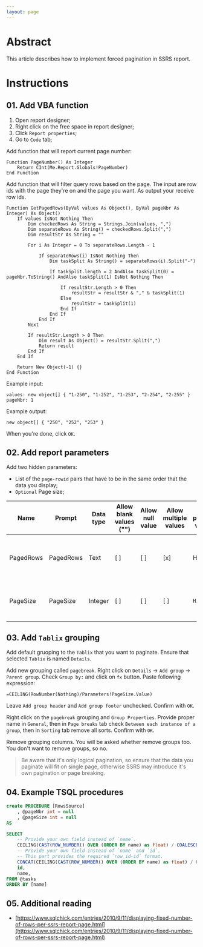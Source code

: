 ```yaml
---
layout: page
---
```


# Abstract

This article describes how to implement forced pagination in SSRS report.

# Instructions

## 01. Add VBA function

1. Open report designer;
2. Right click on the free space in report designer;
3. Click `Report properties`;
4. Go to `Code` tab;

Add function that will report current page number:

```VB
Function PageNumber() As Integer
    Return CInt(Me.Report.Globals!PageNumber)
End Function
```

Add function that will filter query rows based on the page. The input are row ids with the page they're on and the page you want. As output your receive row ids.

```VB
Function GetPagedRows(ByVal values As Object(), ByVal pageNbr As Integer) As Object()
    If values IsNot Nothing Then
        Dim checkedRows As String = Strings.Join(values, ",")
        Dim separateRows As String() = checkedRows.Split(",")
        Dim resultStr As String = ""

        For i As Integer = 0 To separateRows.Length - 1

            If separateRows(i) IsNot Nothing Then
                Dim taskSplit As String() = separateRows(i).Split("-")

                If taskSplit.length = 2 AndAlso taskSplit(0) = pageNbr.ToString() AndAlso taskSplit(1) IsNot Nothing Then

                    If resultStr.Length > 0 Then
                        resultStr = resultStr & "," & taskSplit(1)
                    Else
                        resultStr = taskSplit(1)
                    End If
                End If
            End If
        Next

        If resultStr.Length > 0 Then
            Dim result As Object() = resultStr.Split(",")
            Return result
        End If
    End If

    Return New Object(-1) {}
End Function
```

Example input:

```
values: new object[] { "1-250", "1-252", "1-253", "2-254", "2-255" }
pageNbr: 1
```

Example output:

```
new object[] { "250", "252", "253" }
```

When you're done, click `OK`.

## 02. Add report parameters

Add two hidden parameters:

* List of the `page-rowid` pairs that have to be in the same order that the data you display;
* `Optional` Page size;


| Name | Prompt | Data type | Allow blank values ("") | Allow null value | Allow multiple values | Select parameter visibility: | Available Values | Value | Default Values | Value | Refresh data when parameter changes | Report Part Notifications |
| ------ | ------ | ------ | ------ | ------ | ------ | ------ | ------ | ------ | ------ | ------ | ------ | ------ |
| PagedRows | PagedRows | Text | [ ] | [ ] | [x] | Hidden | [x] Get values from | Dataset: `PagedRows`; Value field: `pagedIdRow`; Label field: `pagedIdRow` | [x] Get values from a query | Dataset: `PagedTasks`; Value field: `pagedIdRow` | [x] Always refresh | [x] Notify me when this report part is updated on the server |
| PageSize | PageSize | Integer | [ ] | [ ] | [ ] | `Hidden` | [x] Specify values | Label: 20; Value: 20; | `Specify values` | 20 | [x] Automatically determine when to refresh | [x] Notify me when this report part is updated on the server |

## 03. Add `Tablix` grouping
Add default gruoping to the `Tablix` that you want to paginate. Ensure that selected `Tablix` is named `Details`.

Add new grouping called `pagebreak`. Right click on `Details` -> `Add group` -> `Parent group`. Check `Group by:` and click on `fx` button. Paste following expression:
```VB
=CEILING(RowNumber(Nothing)/Parameters!PageSize.Value)
```
Leave `Add group header` and `Add group footer` unchecked. Confirm with `OK`.

Right click on the `pagebreak` grouping and `Group Properties`. Provide proper name in `General`, then in `Page breaks` tab check `Between each instance of a group`, then in `Sorting` tab remove all sorts. Confirm with `OK`.

Remove grouping columns. You will be asked whether remove groups too. You don't want to remove groups, so no.

> Be aware that it's only logical pagination, so ensure that the data you paginate will fit on single page, otherwise SSRS may introduce it's own pagination or page breaking.

## 04. Example TSQL procedures

```SQL
create PROCEDURE [RowsSource]
    , @pageNbr int = null
    , @pageSize int = null
AS

SELECT
    -- Provide your own field instead of `name`.
    CEILING(CAST(ROW_NUMBER() OVER (ORDER BY name) as float) / COALESCE(@pageSize, 1)) [page],
    -- Provide your own field instead of `name` and `id`.
    -- This part provides the required `row id-id` format.
    CONCAT(CEILING(CAST(ROW_NUMBER() OVER (ORDER BY name) as float) / COALESCE(@pageSize, 1)), '-', id) [pagedIdRow],
    id,
    name,
FROM @tasks
ORDER BY [name]

```

## 05. Additional reading
* [https://www.sqlchick.com/entries/2010/9/11/displaying-fixed-number-of-rows-per-ssrs-report-page.html](https://www.sqlchick.com/entries/2010/9/11/displaying-fixed-number-of-rows-per-ssrs-report-page.html)
